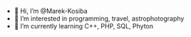 - 👋 Hi, I’m @Marek-Kosiba
- 👀 I’m interested in programming, travel, astrophotography
- 🌱 I’m currently learning C++, PHP, SQL, Phyton


<!---
Marek-Kosiba/Marek-Kosiba is a ✨ special ✨ repository because its `README.md` (this file) appears on your GitHub profile.
You can click the Preview link to take a look at your changes.
--->
